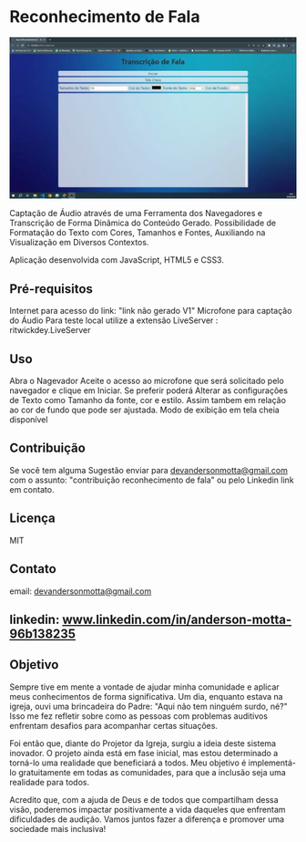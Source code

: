# Reconhecimento de Fala

![GIF do Vídeo](inclusao.gif)

Captação de Áudio através de uma Ferramenta dos Navegadores e Transcrição de Forma Dinâmica do Conteúdo Gerado. Possibilidade de Formatação do Texto com Cores, Tamanhos e Fontes, Auxiliando na Visualização em Diversos Contextos.

Aplicação desenvolvida com JavaScript, HTML5 e CSS3.

## Pré-requisitos

Internet para acesso do link: "link não gerado V1"
Microfone para captação do Áudio
Para teste local utilize a extensão LiveServer : ritwickdey.LiveServer


## Uso

Abra o Nagevador Aceite o acesso ao microfone que será solicitado pelo navegador e clique em Iniciar. 
Se preferir poderá Alterar as configurações de Texto como Tamanho da fonte, cor e estilo. Assim tambem em 
relação ao cor de fundo que pode ser ajustada.
Modo de exibição em tela cheia disponível

## Contribuição

Se você tem alguma Sugestão enviar para devandersonmotta@gmail.com com o assunto: "contribuição reconhecimento de fala" ou pelo Linkedin link em contato.

## Licença

MIT

## Contato

email: devandersonmotta@gmail.com

linkedin: www.linkedin.com/in/anderson-motta-96b138235
---

## Objetivo

Sempre tive em mente a vontade de ajudar minha comunidade e aplicar meus conhecimentos de forma significativa. Um dia, enquanto estava na igreja, ouvi uma brincadeira do Padre: "Aqui não tem ninguém surdo, né?" Isso me fez refletir sobre como as pessoas com problemas auditivos enfrentam desafios para acompanhar certas situações.

Foi então que, diante do Projetor da Igreja, surgiu a ideia deste sistema inovador. O projeto ainda está em fase inicial, mas estou determinado a torná-lo uma realidade que beneficiará a todos. Meu objetivo é implementá-lo gratuitamente em todas as comunidades, para que a inclusão seja uma realidade para todos.

Acredito que, com a ajuda de Deus e de todos que compartilham dessa visão, poderemos impactar positivamente a vida daqueles que enfrentam dificuldades de audição. Vamos juntos fazer a diferença e promover uma sociedade mais inclusiva!

